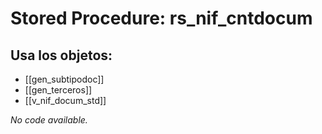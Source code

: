 # Stored Procedure: rs_nif_cntdocum

## Usa los objetos:
- [[gen_subtipodoc]]
- [[gen_terceros]]
- [[v_nif_docum_std]]

*No code available.*
